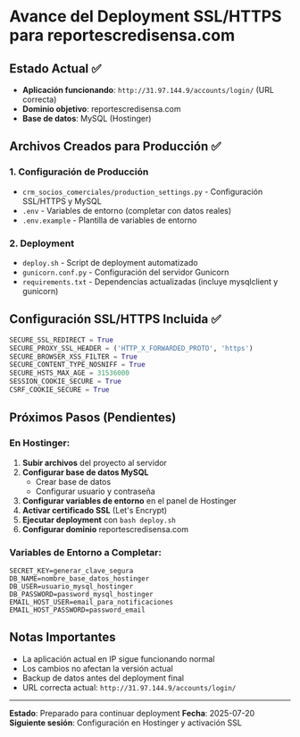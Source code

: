 # Avance del Deployment SSL/HTTPS para reportescredisensa.com

## Estado Actual ✅
- **Aplicación funcionando**: `http://31.97.144.9/accounts/login/` (URL correcta)
- **Dominio objetivo**: reportescredisensa.com
- **Base de datos**: MySQL (Hostinger)

## Archivos Creados para Producción ✅

### 1. Configuración de Producción
- `crm_socios_comerciales/production_settings.py` - Configuración SSL/HTTPS y MySQL
- `.env` - Variables de entorno (completar con datos reales)
- `.env.example` - Plantilla de variables de entorno

### 2. Deployment
- `deploy.sh` - Script de deployment automatizado
- `gunicorn.conf.py` - Configuración del servidor Gunicorn
- `requirements.txt` - Dependencias actualizadas (incluye mysqlclient y gunicorn)

## Configuración SSL/HTTPS Incluida ✅
```python
SECURE_SSL_REDIRECT = True
SECURE_PROXY_SSL_HEADER = ('HTTP_X_FORWARDED_PROTO', 'https')
SECURE_BROWSER_XSS_FILTER = True
SECURE_CONTENT_TYPE_NOSNIFF = True
SECURE_HSTS_MAX_AGE = 31536000
SESSION_COOKIE_SECURE = True
CSRF_COOKIE_SECURE = True
```

## Próximos Pasos (Pendientes)

### En Hostinger:
1. **Subir archivos** del proyecto al servidor
2. **Configurar base de datos MySQL** 
   - Crear base de datos
   - Configurar usuario y contraseña
3. **Configurar variables de entorno** en el panel de Hostinger
4. **Activar certificado SSL** (Let's Encrypt)
5. **Ejecutar deployment** con `bash deploy.sh`
6. **Configurar dominio** reportescredisensa.com

### Variables de Entorno a Completar:
```
SECRET_KEY=generar_clave_segura
DB_NAME=nombre_base_datos_hostinger
DB_USER=usuario_mysql_hostinger
DB_PASSWORD=password_mysql_hostinger
EMAIL_HOST_USER=email_para_notificaciones
EMAIL_HOST_PASSWORD=password_email
```

## Notas Importantes
- La aplicación actual en IP sigue funcionando normal
- Los cambios no afectan la versión actual
- Backup de datos antes del deployment final
- URL correcta actual: `http://31.97.144.9/accounts/login/`

---
**Estado**: Preparado para continuar deployment
**Fecha**: 2025-07-20
**Siguiente sesión**: Configuración en Hostinger y activación SSL
